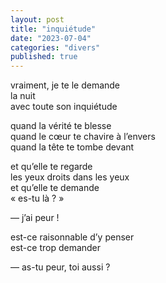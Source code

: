 ```yaml
---
layout: post
title: "inquiétude"
date: "2023-07-04"
categories: "divers"
published: true
---
```


vraiment, je te le demande  
la nuit  
avec toute son inquiétude  

quand la vérité te blesse  
quand le cœur te chavire à l’envers  
quand la tête te tombe devant  

et qu’elle te regarde  
les yeux droits dans les yeux  
et qu’elle te demande  
« es-tu là ? »  

— j’ai peur !  

est-ce raisonnable d’y penser  
est-ce trop demander  

— as-tu peur, toi aussi ?  
